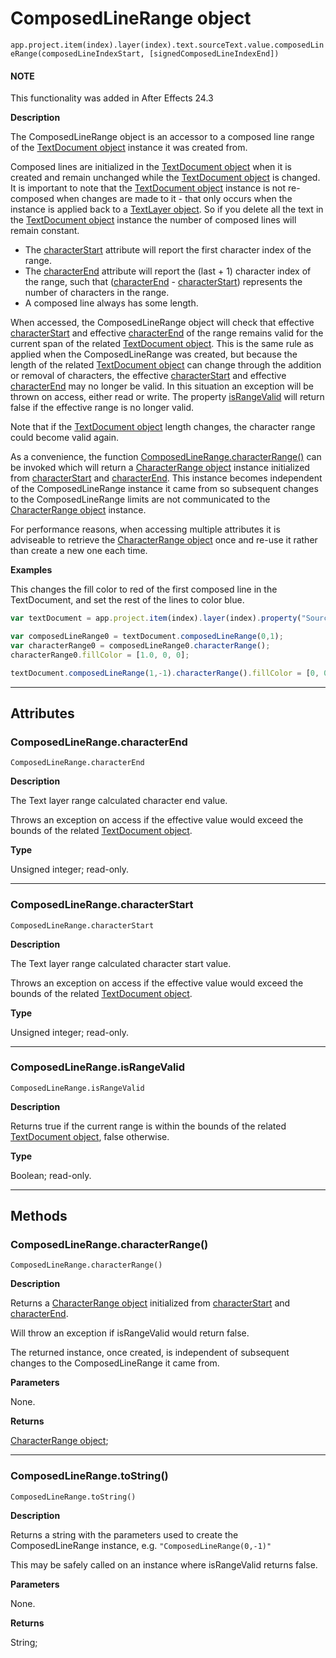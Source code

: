 <a id="composedlinerange"></a>

# ComposedLineRange object

`app.project.item(index).layer(index).text.sourceText.value.composedLineRange(composedLineIndexStart, [signedComposedLineIndexEnd])`
<br/>

#### NOTE
This functionality was added in After Effects 24.3

**Description**

The ComposedLineRange object is an accessor to a composed line range of the [TextDocument object](textdocument.md#textdocument) instance it was created from.

Composed lines are initialized in the [TextDocument object](textdocument.md#textdocument) when it is created and remain unchanged while the [TextDocument object](textdocument.md#textdocument) is changed.
It is important to note that the [TextDocument object](textdocument.md#textdocument) instance is not re-composed when changes are made to it - that only occurs when the instance is applied back to a [TextLayer object](../layers/textlayer.md#textlayer).
So if you delete all the text in the [TextDocument object](textdocument.md#textdocument) instance the number of composed lines will remain constant.

- The [characterStart](#composedlinerange-characterstart) attribute will report the first character index of the range.
- The [characterEnd](#composedlinerange-characterend) attribute will report the (last + 1) character index of the range, such that ([characterEnd](#composedlinerange-characterend) - [characterStart](#composedlinerange-characterstart)) represents the number of characters in the range.
- A composed line always has some length.

When accessed, the ComposedLineRange object will check that effective [characterStart](#composedlinerange-characterstart) and effective [characterEnd](#composedlinerange-characterend) of the range remains valid for the current span of the related [TextDocument object](textdocument.md#textdocument). This is the same rule as applied when the ComposedLineRange was created, but because the length of the related [TextDocument object](textdocument.md#textdocument) can change through the addition or removal of characters, the effective [characterStart](#composedlinerange-characterstart) and effective [characterEnd](#composedlinerange-characterend) may no longer be valid. In this situation an exception will be thrown on access, either read or write. The property [isRangeValid](#composedlinerange-israngevalid) will return false if the effective range is no longer valid.

Note that if the [TextDocument object](textdocument.md#textdocument) length changes, the character range could become valid again.

As a convenience, the function [ComposedLineRange.characterRange()](#composedlinerange-characterrange) can be invoked which will return a [CharacterRange object](characterrange.md#characterrange) instance initialized from [characterStart](#composedlinerange-characterstart) and [characterEnd](#composedlinerange-characterend).
This instance becomes independent of the ComposedLineRange instance it came from so subsequent changes to the ComposedLineRange limits are not communicated to the [CharacterRange object](characterrange.md#characterrange) instance.

For performance reasons, when accessing multiple attributes it is adviseable to retrieve the [CharacterRange object](characterrange.md#characterrange) once and re-use it rather than create a new one each time.

**Examples**

This changes the fill color to red of the first composed line in the TextDocument, and set the rest of the lines to color blue.

```javascript
var textDocument = app.project.item(index).layer(index).property("Source Text").value;

var composedLineRange0 = textDocument.composedLineRange(0,1);
var characterRange0 = composedLineRange0.characterRange();
characterRange0.fillColor = [1.0, 0, 0];

textDocument.composedLineRange(1,-1).characterRange().fillColor = [0, 0, 1.0];
```

---

## Attributes

<a id="composedlinerange-characterend"></a>

### ComposedLineRange.characterEnd

`ComposedLineRange.characterEnd`

**Description**

The Text layer range calculated character end value.

Throws an exception on access if the effective value would exceed the bounds of the related [TextDocument object](textdocument.md#textdocument).

**Type**

Unsigned integer; read-only.

---

<a id="composedlinerange-characterstart"></a>

### ComposedLineRange.characterStart

`ComposedLineRange.characterStart`

**Description**

The Text layer range calculated character start value.

Throws an exception on access if the effective value would exceed the bounds of the related [TextDocument object](textdocument.md#textdocument).

**Type**

Unsigned integer; read-only.

---

<a id="composedlinerange-israngevalid"></a>

### ComposedLineRange.isRangeValid

`ComposedLineRange.isRangeValid`

**Description**

Returns true if the current range is within the bounds of the related [TextDocument object](textdocument.md#textdocument), false otherwise.

**Type**

Boolean; read-only.

---

## Methods

<a id="composedlinerange-characterrange"></a>

### ComposedLineRange.characterRange()

`ComposedLineRange.characterRange()`

**Description**

Returns a [CharacterRange object](characterrange.md#characterrange) initialized from [characterStart](#composedlinerange-characterstart) and [characterEnd](#composedlinerange-characterend).

Will throw an exception if isRangeValid would return false.

The returned instance, once created, is independent of subsequent changes to the ComposedLineRange it came from.

**Parameters**

None.

**Returns**

[CharacterRange object](characterrange.md#characterrange);

---

<a id="composedlinerange-tostring"></a>

### ComposedLineRange.toString()

`ComposedLineRange.toString()`

**Description**

Returns a string with the parameters used to create the ComposedLineRange instance, e.g. `"ComposedLineRange(0,-1)"`

This may be safely called on an instance where isRangeValid returns false.

**Parameters**

None.

**Returns**

String;
